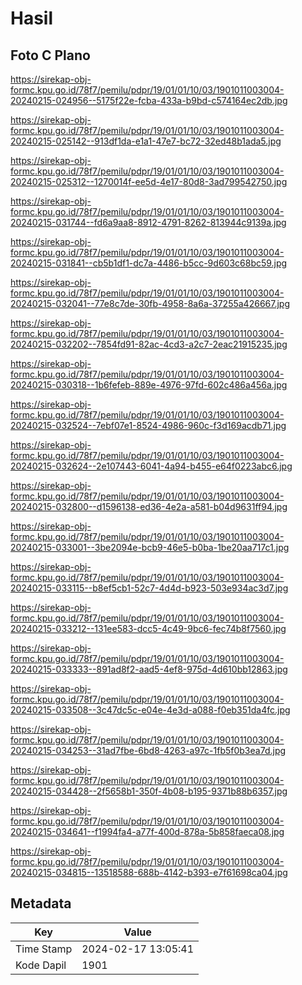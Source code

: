 # Hasil

## Foto C Plano

https://sirekap-obj-formc.kpu.go.id/78f7/pemilu/pdpr/19/01/01/10/03/1901011003004-20240215-024956--5175f22e-fcba-433a-b9bd-c574164ec2db.jpg

https://sirekap-obj-formc.kpu.go.id/78f7/pemilu/pdpr/19/01/01/10/03/1901011003004-20240215-025142--913df1da-e1a1-47e7-bc72-32ed48b1ada5.jpg

https://sirekap-obj-formc.kpu.go.id/78f7/pemilu/pdpr/19/01/01/10/03/1901011003004-20240215-025312--1270014f-ee5d-4e17-80d8-3ad799542750.jpg

https://sirekap-obj-formc.kpu.go.id/78f7/pemilu/pdpr/19/01/01/10/03/1901011003004-20240215-031744--fd6a9aa8-8912-4791-8262-813944c9139a.jpg

https://sirekap-obj-formc.kpu.go.id/78f7/pemilu/pdpr/19/01/01/10/03/1901011003004-20240215-031841--cb5b1df1-dc7a-4486-b5cc-9d603c68bc59.jpg

https://sirekap-obj-formc.kpu.go.id/78f7/pemilu/pdpr/19/01/01/10/03/1901011003004-20240215-032041--77e8c7de-30fb-4958-8a6a-37255a426667.jpg

https://sirekap-obj-formc.kpu.go.id/78f7/pemilu/pdpr/19/01/01/10/03/1901011003004-20240215-032202--7854fd91-82ac-4cd3-a2c7-2eac21915235.jpg

https://sirekap-obj-formc.kpu.go.id/78f7/pemilu/pdpr/19/01/01/10/03/1901011003004-20240215-030318--1b6fefeb-889e-4976-97fd-602c486a456a.jpg

https://sirekap-obj-formc.kpu.go.id/78f7/pemilu/pdpr/19/01/01/10/03/1901011003004-20240215-032524--7ebf07e1-8524-4986-960c-f3d169acdb71.jpg

https://sirekap-obj-formc.kpu.go.id/78f7/pemilu/pdpr/19/01/01/10/03/1901011003004-20240215-032624--2e107443-6041-4a94-b455-e64f0223abc6.jpg

https://sirekap-obj-formc.kpu.go.id/78f7/pemilu/pdpr/19/01/01/10/03/1901011003004-20240215-032800--d1596138-ed36-4e2a-a581-b04d9631ff94.jpg

https://sirekap-obj-formc.kpu.go.id/78f7/pemilu/pdpr/19/01/01/10/03/1901011003004-20240215-033001--3be2094e-bcb9-46e5-b0ba-1be20aa717c1.jpg

https://sirekap-obj-formc.kpu.go.id/78f7/pemilu/pdpr/19/01/01/10/03/1901011003004-20240215-033115--b8ef5cb1-52c7-4d4d-b923-503e934ac3d7.jpg

https://sirekap-obj-formc.kpu.go.id/78f7/pemilu/pdpr/19/01/01/10/03/1901011003004-20240215-033212--131ee583-dcc5-4c49-9bc6-fec74b8f7560.jpg

https://sirekap-obj-formc.kpu.go.id/78f7/pemilu/pdpr/19/01/01/10/03/1901011003004-20240215-033333--891ad8f2-aad5-4ef8-975d-4d610bb12863.jpg

https://sirekap-obj-formc.kpu.go.id/78f7/pemilu/pdpr/19/01/01/10/03/1901011003004-20240215-033508--3c47dc5c-e04e-4e3d-a088-f0eb351da4fc.jpg

https://sirekap-obj-formc.kpu.go.id/78f7/pemilu/pdpr/19/01/01/10/03/1901011003004-20240215-034253--31ad7fbe-6bd8-4263-a97c-1fb5f0b3ea7d.jpg

https://sirekap-obj-formc.kpu.go.id/78f7/pemilu/pdpr/19/01/01/10/03/1901011003004-20240215-034428--2f5658b1-350f-4b08-b195-9371b88b6357.jpg

https://sirekap-obj-formc.kpu.go.id/78f7/pemilu/pdpr/19/01/01/10/03/1901011003004-20240215-034641--f1994fa4-a77f-400d-878a-5b858faeca08.jpg

https://sirekap-obj-formc.kpu.go.id/78f7/pemilu/pdpr/19/01/01/10/03/1901011003004-20240215-034815--13518588-688b-4142-b393-e7f61698ca04.jpg


## Metadata

| Key        | Value               |
| ---------- | ------------------- |
| Time Stamp | 2024-02-17 13:05:41 |
| Kode Dapil | 1901                |



